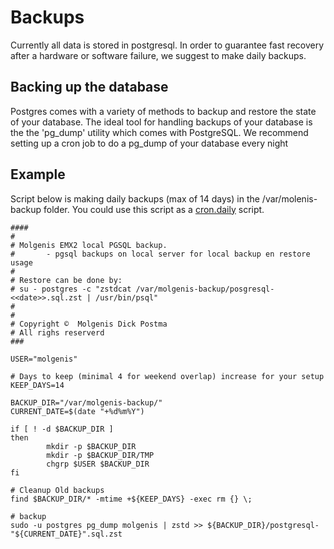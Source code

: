 # Backups 


Currently all data is stored in postgresql. In order to guarantee fast recovery after a hardware or software failure, we suggest to make daily backups.

## Backing up the database

Postgres comes with a variety of methods to backup and restore the state of your database. 
The ideal tool for handling backups of your database is the the 'pg_dump' utility which comes with PostgreSQL. 
We recommend setting up a cron job to do a pg_dump of your database every night


## Example 

Script below is making daily backups (max of 14 days) in the /var/molenis-backup folder.
You could use this script as a [cron.daily](https://en.wikipedia.org/wiki/Cron) script.


```
####
#
# Molgenis EMX2 local PGSQL backup. 
#       - pgsql backups on local server for local backup en restore usage
#       
# Restore can be done by: 
# su - postgres -c "zstdcat /var/molgenis-backup/posgresql-<<date>>.sql.zst | /usr/bin/psql"
#
#
# Copyright ©  Molgenis Dick Postma  
# All righs reserverd
###

USER="molgenis"

# Days to keep (minimal 4 for weekend overlap) increase for your setup
KEEP_DAYS=14

BACKUP_DIR="/var/molgenis-backup/"
CURRENT_DATE=$(date "+%d%m%Y")

if [ ! -d $BACKUP_DIR ]
then
        mkdir -p $BACKUP_DIR
        mkdir -p $BACKUP_DIR/TMP
        chgrp $USER $BACKUP_DIR
fi

# Cleanup Old backups
find $BACKUP_DIR/* -mtime +${KEEP_DAYS} -exec rm {} \;

# backup
sudo -u postgres pg_dump molgenis | zstd >> ${BACKUP_DIR}/postgresql-"${CURRENT_DATE}".sql.zst


```
 

